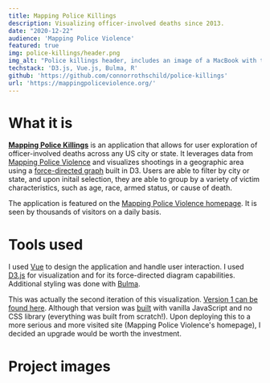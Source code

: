 ```yaml
---
title: Mapping Police Killings
description: Visualizing officer-involved deaths since 2013.
date: "2020-12-22"
audience: 'Mapping Police Violence'
featured: true
img: police-killings/header.png
img_alt: "Police killings header, includes an image of a MacBook with the application open."
techstack: 'D3.js, Vue.js, Bulma, R'
github: 'https://github.com/connorrothschild/police-killings'
url: 'https://mappingpoliceviolence.org/'
---
```


[<InlineImage :clickable=false src="projects/police-killings/header.png" alt="Header"></InlineImage>](https://connorrothschild.github.io/police-killings/)

# What it is

[**Mapping Police Killings**](https://connorrothschild.github.io/police-killings/) is an application that allows for user exploration of officer-involved deaths across any US city or state. It leverages data from [Mapping Police Violence](https://mappingpoliceviolence.org/) and visualizes shootings in a geographic area using a [force-directed graph](https://observablehq.com/@d3/force-directed-graph) built in D3. Users are able to filter by city or state, and upon initail selection, they are able to group by a variety of victim characteristics, such as age, race, armed status, or cause of death.

The application is featured on the [Mapping Police Violence homepage](https://mappingpoliceviolence.org/). It is seen by thousands of visitors on a daily basis.

# Tools used

I used [Vue](https://vuejs.org/) to design the application and handle user interaction. I used [D3.js](https://d3js.org/) for visualization and for its force-directed diagram capabilities. Additional styling was done with [Bulma](https://bulma.io/).

This was actually the second iteration of this visualization. [Version 1 can be found here](https://connorrothschild.github.io/police-killings-v1/). Although that version was [built](https://github.com/connorrothschild/police-killings-v1) with vanilla JavaScript and no CSS library (everything was built from scratch!). Upon deploying this to a more serious and more visited site (Mapping Police Violence's homepage), I decided an upgrade would be worth the investment.

# Project images

<ProjectImage src="projects/police-killings/mac-1.png" alt="" width="74%"></ProjectImage>
<ProjectImage src="projects/police-killings/phone-1.png" alt="" width="22%"></ProjectImage>

<ProjectImage src="projects/police-killings/phone-2.png" alt="" width="22%"></ProjectImage>
<ProjectImage src="projects/police-killings/mac-2.png" alt="" width="74%"></ProjectImage>

